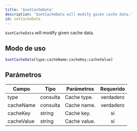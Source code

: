 ```yaml
---
title: '$setCacheData'
description: '$setCacheData will modify given cache data.'
id: setCacheData
---
```


`$setCacheData` will modify given cache data.

## Modo de uso

```php
$setCacheData[type;cacheName;cacheKey;cacheValue]
```

## Parámetros

| Campo      | Tipo     | Parámetros   | Requerido |
| ---------- | -------- | ------------ |:---------:|
| type       | consulta | Cache type.  | verdadero |
| cacheName  | consulta | Cache name.  | verdadero |
| cacheKey   | string   | Cache key.   |    sí     |
| cacheValue | string   | Cache value. |    sí     |
